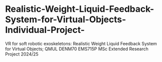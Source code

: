 # Realistic-Weight-Liquid-Feedback-System-for-Virtual-Objects-Individual-Project-
VR for soft robotic exoskeletons: Realistic Weight Liquid Feedback System for Virtual Objects; QMUL DENM70 EMS715P MSc Extended Research Project 2024/25

